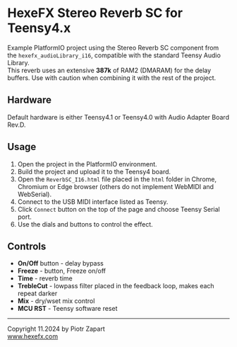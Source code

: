 # HexeFX Stereo Reverb SC for Teensy4.x  
Example PlatformIO project using the Stereo Reverb SC component from the `hexefx_audioLibrary_i16`, compatible with the standard Teensy Audio Library.  
This reverb uses an extensive **387k** of RAM2 (DMARAM) for the delay buffers. Use with caution when combining it with the rest of the project.
## Hardware  
Default hardware is either Teensy4.1 or Teensy4.0 with Audio Adapter Board Rev.D.
## Usage  
1. Open the project in the PlatformIO environment.
2. Build the project and upload it to the Teensy4 board.
3. Open the `ReverbSC_I16.html` file placed in the `html` folder in Chrome, Chromium or Edge browser (others do not implement WebMIDI and WebSerial).
4. Connect to the USB MIDI interface listed as Teensy.  
5. Click `Connect` button on the top of the page and choose Teensy Serial port.
6. Use the dials and buttons to control the effect.  
 
## Controls  
* **On/Off** button - delay bypass
* **Freeze** - button, Freeze on/off
* **Time** - reverb time
* **TrebleCut** - lowpass filter placed in the feedback loop, makes each repeat darker
* **Mix** - dry/wset mix control
* **MCU RST** - Teensy software reset
___
Copyright 11.2024 by Piotr Zapart  
www.hexefx.com  
